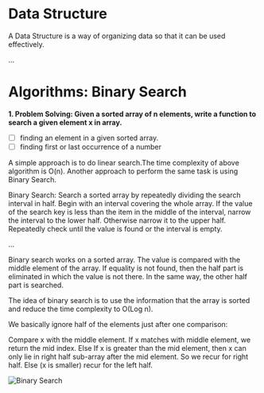 # Data Structure
A Data Structure is a way of organizing data so that it can be used effectively.

...

# Algorithms: Binary Search

**1. Problem Solving: Given a sorted array of n elements, write a function to search a given element x in array.**

- [ ] finding an element in a given sorted array.
- [ ] finding first or last occurrence of a number

A simple approach is to do linear search.The time complexity of above algorithm is O(n).
Another approach to perform the same task is using Binary Search.

Binary Search:
Search a sorted array by repeatedly dividing the search interval in half.
Begin with an interval covering the whole array.
If the value of the search key is less than the item in the middle of the interval, narrow the interval to the lower half.
Otherwise narrow it to the upper half. Repeatedly check until the value is found or the interval is empty.

...

Binary search works on a sorted array. The value is compared with the middle element of the array.
If equality is not found, then the half part is eliminated in which the value is not there.
In the same way, the other half part is searched.

The idea of binary search is to use the information that the array is sorted and reduce the time complexity to O(Log n).

We basically ignore half of the elements just after one comparison:

Compare x with the middle element.
If x matches with middle element, we return the mid index.
Else If x is greater than the mid element, then x can only lie in right half sub-array after the mid element. So we recur for right half.
Else (x is smaller) recur for the left half.

![Binary Search](https://user-images.githubusercontent.com/43314665/66706347-8d38c880-ed31-11e9-8359-e36a11410d02.png)



